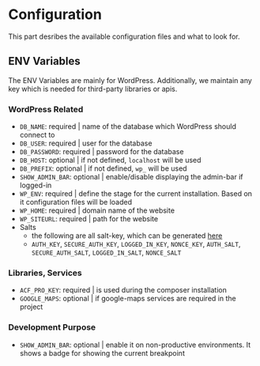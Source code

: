 # Configuration

This part desribes the available configuration files and what to look for.

## ENV Variables

The ENV Variables are mainly for WordPress. Additionally, we maintain any key which is needed for third-party libraries or apis.

### WordPress Related

- `DB_NAME`: required | name of the database which WordPress should connect to
- `DB_USER`: required | user for the database
- `DB_PASSWORD`: required | password for the database
- `DB_HOST`: optional | if not defined, `localhost` will be used
- `DB_PREFIX`: optional | if not defined, `wp_` will be used
- `SHOW_ADMIN_BAR`: optional | enable/disable displaying the admin-bar if logged-in
- `WP_ENV`: required | define the stage for the current installation. Based on it configuration files will be loaded
- `WP_HOME`: required | domain name of the website
- `WP_SITEURL`: required | path for the website
- Salts
  - the following are all salt-key, which can be generated [here](https://roots.io/salts.html)
  - `AUTH_KEY`, `SECURE_AUTH_KEY`, `LOGGED_IN_KEY`, `NONCE_KEY`, `AUTH_SALT`, `SECURE_AUTH_SALT`, `LOGGED_IN_SALT`, `NONCE_SALT`

### Libraries, Services

- `ACF_PRO_KEY`: required | is used during the composer installation
- `GOOGLE_MAPS`: optional | if google-maps services are required in the project

### Development Purpose

- `SHOW_ADMIN_BAR`: optional | enable it on non-productive environments. It shows a badge for showing the current breakpoint

